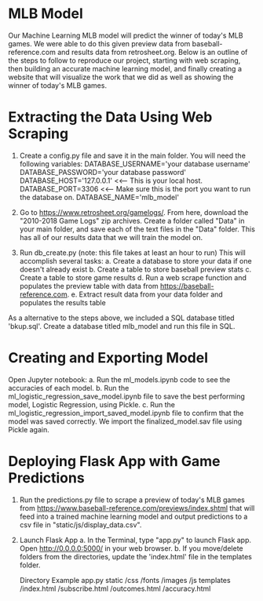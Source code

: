 # MLB Model

Our Machine Learning MLB model will predict the winner of today's MLB games. We were able to do this given preview data from baseball-reference.com and results data from retrosheet.org. Below is an outline of the steps to follow to reproduce our project, starting with web scraping, then building an accurate machine learning model, and finally creating a website that will visualize the work that we did as well as showing the winner of today's MLB games.

# Extracting the Data Using Web Scraping 

1) Create a config.py file and save it in the main folder. You will need the following variables:
    DATABASE_USERNAME='your database username'
    DATABASE_PASSWORD='your database password'
    DATABASE_HOST='127.0.0.1' <<-- This is your local host.
    DATABASE_PORT=3306 <<-- Make sure this is the port you want to run the database on.
    DATABASE_NAME='mlb_model'

2) Go to https://www.retrosheet.org/gamelogs/. From here, download the "2010-2018 Game Logs" zip archives. Create a folder called "Data" in your main folder, and save each of the text files in the "Data" folder. This has all of our results data that we will train the model on.

3) Run db_create.py (note: this file takes at least an hour to run)
This will accomplish several tasks:
a. Create a database to store your data if one doesn't already exist
b. Create a table to store baseball preview stats
c. Create a table to store game results
d. Run a web scrape function and populates the preview table with data from https://baseball-reference.com.
e. Extract result data from your data folder and populates the results table 

As a alternative to the steps above, we included a SQL database titled 'bkup.sql'. Create a database titled mlb_model and run this file in SQL.


# Creating and Exporting Model 

Open Jupyter notebook:
    a. Run the ml_models.ipynb code to see the accuracies of each model.
    b. Run the ml_logistic_regression_save_model.ipynb file to save the best performing model, Logistic Regression, using Pickle.
    c. Run the ml_logistic_regression_import_saved_model.ipynb file to confirm that the model was saved correctly. We import the finalized_model.sav file using Pickle again.

# Deploying Flask App with Game Predictions 

1) Run the predictions.py file to scrape a preview of today's MLB games from https://www.baseball-reference.com/previews/index.shtml that will feed into a trained machine learning model and output predictions to a csv file in "static/js/display_data.csv".
    
2) Launch Flask App 
   a. In the Terminal, type "app.py" to launch Flask app. Open http://0.0.0.0:5000/ in your web browser. 
   b. If you move/delete folders from the directories, update the 'index.html' file in the templates folder. 
   
   Directory Example
   app.py
   static
        /css
        /fonts
        /images
        /js
   templates
        /index.html
        /subscribe.html
        /outcomes.html
        /accuracy.html
